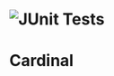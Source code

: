 # ![JUnit Tests](https://github.com/Ifiht/Cardinal/actions/workflows/gradle.yml/badge.svg)


# Cardinal
